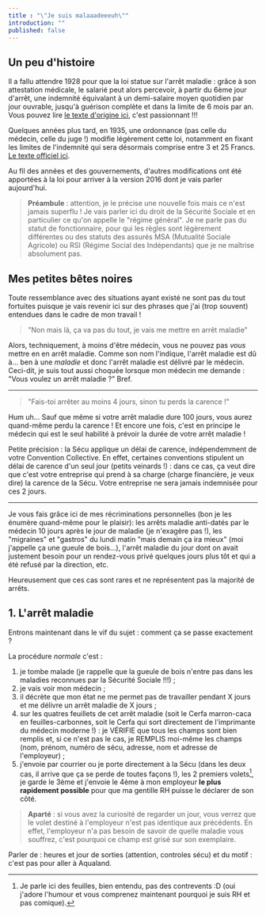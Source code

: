 ```yaml
---
title : "\"Je suis malaaadeeeuh\""
introduction: ""
published: false
---
```


## Un peu d'histoire

Il a fallu attendre 1928 pour que la loi statue sur l'arrêt maladie : grâce à son attestation médicale, le salarié peut alors percevoir, à partir du 6ème jour d'arrêt, une indemnité équivalant à un demi-salaire moyen quotidien par jour ouvrable, jusqu'à guérison complète et dans la limite de 6 mois par an. Vous pouvez lire [le texte d'origine ici](http://gallica.bnf.fr/ark:/12148/bpt6k61493738/f6.item.zoom), c'est passionnant !!!

Quelques années plus tard, en 1935, une ordonnance (pas celle du médecin, celle du juge !) modifie légèrement cette loi, notamment en fixant les limites de l'indemnité qui sera désormais comprise entre 3 et 25 Francs. [Le texte officiel ici](http://www.legislation.cnav.fr/Pages/texte.aspx?Nom=DEC_28101935).

Au fil des années et des gouvernements, d'autres modifications ont été apportées à la loi pour arriver à la version 2016 dont je vais parler aujourd'hui.

> **Préambule** : attention, je le précise une nouvelle fois mais ce n'est jamais superflu ! Je vais parler ici du droit de la Sécurité Sociale et en particulier ce qu'on appelle le "régime général". Je ne parle pas du statut de fonctionnaire, pour qui les règles sont légèrement différentes ou des statuts des assurés MSA (Mutualité Sociale Agricole) ou RSI (Régime Social des Indépendants) que je ne maîtrise absolument pas.

## Mes petites bêtes noires

Toute ressemblance avec des situations ayant existé ne sont pas du tout fortuites puisque je vais revenir ici sur des phrases que j'ai (trop souvent) entendues dans le cadre de mon travail !

> "Non mais là, ça va pas du tout, je vais me mettre en arrêt maladie"

Alors, techniquement, à moins d'être médecin, vous ne pouvez pas _vous_ mettre en en arrêt maladie. Comme son nom l'indique, l'arrêt maladie est dû à... ben à une _maladie_ et donc l'arrêt maladie est délivré par le médecin. Ceci-dit, je suis tout aussi choquée lorsque mon médecin me demande : "Vous voulez un arrêt maladie ?" Bref.  

---

> "Fais-toi arrêter au moins 4 jours, sinon tu perds la carence !"

Hum uh... Sauf que même si votre arrêt maladie dure 100 jours, vous aurez quand-même perdu la carence ! Et encore une fois, c'est en principe le médecin qui est le seul habilité à prévoir la durée de votre arrêt maladie !

Petite précision : la Sécu applique un délai de carence, indépendemment de votre Convention Collective. En effet, certaines conventions stipulent un délai de carence d'un seul jour (petits veinards !) : dans ce cas, ça veut dire que c'est votre entreprise qui prend à sa charge (charge financière, je veux dire) la carence de la Sécu. Votre entreprise ne sera jamais indemnisée pour ces 2 jours.

---

Je vous fais grâce ici de mes récriminations personnelles (bon je les énumère quand-même pour le plaisir): les arrêts maladie anti-datés par le médecin 10 jours après le jour de maladie (je n'exagère pas !), les "migraines" et "gastros" du lundi matin "mais demain ça ira mieux" (moi j'appelle ça une gueule de bois...), l'arrêt maladie du jour dont on avait justement besoin pour un rendez-vous privé quelques jours plus tôt et qui a été refusé par la direction, etc.

Heureusement que ces cas sont rares et ne représentent pas la majorité de arrêts.

## 1. L'arrêt maladie

Entrons maintenant dans le vif du sujet : comment ça se passe exactement ?

La procédure _normale_ c'est :

1. je tombe malade (je rappelle que la gueule de bois n'entre pas dans les maladies reconnues par la Sécurité Sociale !!!) ;
2. je vais voir mon médecin ;
3. il décrète que mon état ne me permet pas de travailler pendant X jours et me délivre un arrêt maladie de X jours ;
4. sur les quatres feuillets de cet arrêt maladie (soit le Cerfa marron-caca en feuilles-carbonnes, soit le Cerfa qui sort directement de l'imprimante du médecin moderne !) : je VÉRIFIE que tous les champs sont bien remplis et, si ce n'est pas le cas, je REMPLIS moi-même les champs (nom, prénom, numéro de sécu, adresse, nom et adresse de l'employeur) ;
5. j'envoie par courrier ou je porte directement à la Sécu (dans les deux cas, il arrive que ça se perde de toutes façons !), les 2 premiers volets[^humour], je garde le 3ème et j'envoie le 4ème à mon employeur **le plus rapidement possible** pour que ma gentille RH puisse le déclarer de son côté.

[^humour]: Je parle ici des feuilles, bien entendu, pas des contrevents :D (oui j'adore l'humour et vous comprenez maintenant pourquoi je suis RH et pas comique).

> **Aparté** : si vous avez la curiosité de regarder un jour, vous verrez que le volet destiné à l'employeur n'est pas identique aux précédents. En effet, l'employeur n'a pas besoin de savoir de quelle maladie vous souffrez, c'est pourquoi ce champ est grisé sur son exemplaire.

Parler de : heures et jour de sorties (attention, controles sécu) et du motif : c'est pas pour aller à Aqualand.

